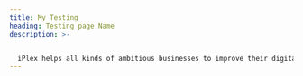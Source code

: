 ```yaml
---
title: My Testing
heading: Testing page Name
description: >-


  iPlex helps all kinds of ambitious businesses to improve their digital presence and make digital work for them commercially. Find out more about who we are.
---
```

